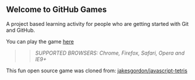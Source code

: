 ## Welcome to GitHub Games

A project based learning activity for people who are getting started with Git and GitHub.


You can play the game [here](https://tracitaber.github.io/github-games/)


>> _*SUPPORTED BROWSERS*: Chrome, Firefox, Safari, Opera and IE9+_

This fun open source game was cloned from: [jakesgordon/javascript-tetris](https://github.com/jakesgordon/javascript-tetris)
